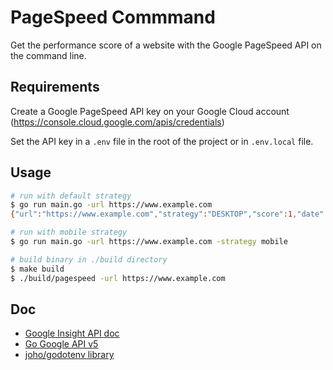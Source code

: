 # PageSpeed Commmand

Get the performance score of a website with the Google PageSpeed API on the command line.

## Requirements

Create a Google PageSpeed API key on your Google Cloud account (https://console.cloud.google.com/apis/credentials)

Set the API key in a `.env` file in the root of the project or in `.env.local` file.

## Usage

```bash
# run with default strategy
$ go run main.go -url https://www.example.com
{"url":"https://www.example.com","strategy":"DESKTOP","score":1,"date":"2023-04-01T01:01:01.352859963+02:00"}

# run with mobile strategy
$ go run main.go -url https://www.example.com -strategy mobile

# build binary in ./build directory
$ make build
$ ./build/pagespeed -url https://www.example.com
```

## Doc

* [Google Insight API doc](https://developers.google.com/speed/docs/insights/v5/get-started)
* [Go Google API v5](https://pkg.go.dev/google.golang.org/api/pagespeedonline/v5)
* [joho/godotenv library](https://pkg.go.dev/github.com/joho/godotenv)
